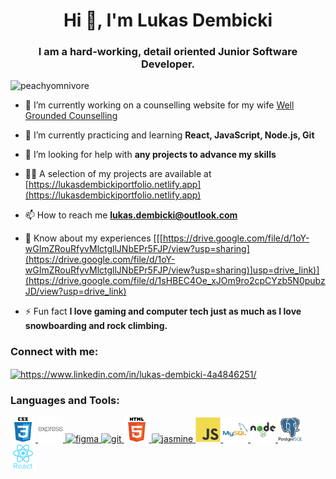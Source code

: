 <h1 align="center">Hi 👋, I'm Lukas Dembicki</h1>
<h3 align="center">I am a hard-working, detail oriented Junior Software Developer.</h3>

<p align="left"> <img src="https://komarev.com/ghpvc/?username=peachyomnivore&label=Profile%20views&color=0e75b6&style=flat" alt="peachyomnivore" /> </p>

- 🔭 I’m currently working on a counselling website for my wife [Well Grounded Counselling](https://github.com/PeachyOmnivore/WellGroundedCounselling)

- 🌱 I’m currently practicing and learning **React, JavaScript, Node.js, Git**

- 🤝 I’m looking for help with **any projects to advance my skills**

- 👨‍💻 A selection of my projects are available at [https://lukasdembickiportfolio.netlify.app](https://lukasdembickiportfolio.netlify.app)

- 📫 How to reach me **lukas.dembicki@outlook.com**

- 📄 Know about my experiences [[[https://drive.google.com/file/d/1oY-wGImZRouRfyvMlctgllJNbEPr5FJP/view?usp=sharing](https://drive.google.com/file/d/1oY-wGImZRouRfyvMlctgllJNbEPr5FJP/view?usp=sharing)]usp=drive_link)](https://drive.google.com/file/d/1sHBEC4Oe_xJOm9ro2cpCYzb5N0pubzJD/view?usp=drive_link)

- ⚡ Fun fact **I love gaming and computer tech just as much as I love snowboarding and rock climbing.**

<h3 align="left">Connect with me:</h3>
<p align="left">
<a href="https://www.linkedin.com/in/lukas-dembicki" target="blank"><img align="center" src="https://raw.githubusercontent.com/rahuldkjain/github-profile-readme-generator/master/src/images/icons/Social/linked-in-alt.svg" alt="https://www.linkedin.com/in/lukas-dembicki-4a4846251/" height="30" width="40" /></a>
</p>

<h3 align="left">Languages and Tools:</h3>
<p align="left"> <a href="https://www.w3schools.com/css/" target="_blank" rel="noreferrer"> <img src="https://raw.githubusercontent.com/devicons/devicon/master/icons/css3/css3-original-wordmark.svg" alt="css3" width="40" height="40"/> </a> <a href="https://expressjs.com" target="_blank" rel="noreferrer"> <img src="https://raw.githubusercontent.com/devicons/devicon/master/icons/express/express-original-wordmark.svg" alt="express" width="40" height="40"/> </a> <a href="https://www.figma.com/" target="_blank" rel="noreferrer"> <img src="https://www.vectorlogo.zone/logos/figma/figma-icon.svg" alt="figma" width="40" height="40"/> </a> <a href="https://git-scm.com/" target="_blank" rel="noreferrer"> <img src="https://www.vectorlogo.zone/logos/git-scm/git-scm-icon.svg" alt="git" width="40" height="40"/> </a> <a href="https://www.w3.org/html/" target="_blank" rel="noreferrer"> <img src="https://raw.githubusercontent.com/devicons/devicon/master/icons/html5/html5-original-wordmark.svg" alt="html5" width="40" height="40"/> </a> <a href="https://jasmine.github.io/" target="_blank" rel="noreferrer"> <img src="https://www.vectorlogo.zone/logos/jasmine/jasmine-icon.svg" alt="jasmine" width="40" height="40"/> </a> <a href="https://developer.mozilla.org/en-US/docs/Web/JavaScript" target="_blank" rel="noreferrer"> <img src="https://raw.githubusercontent.com/devicons/devicon/master/icons/javascript/javascript-original.svg" alt="javascript" width="40" height="40"/> </a> <a href="https://www.mysql.com/" target="_blank" rel="noreferrer"> <img src="https://raw.githubusercontent.com/devicons/devicon/master/icons/mysql/mysql-original-wordmark.svg" alt="mysql" width="40" height="40"/> </a> <a href="https://nodejs.org" target="_blank" rel="noreferrer"> <img src="https://raw.githubusercontent.com/devicons/devicon/master/icons/nodejs/nodejs-original-wordmark.svg" alt="nodejs" width="40" height="40"/> </a> <a href="https://www.postgresql.org" target="_blank" rel="noreferrer"> <img src="https://raw.githubusercontent.com/devicons/devicon/master/icons/postgresql/postgresql-original-wordmark.svg" alt="postgresql" width="40" height="40"/> </a> <a href="https://reactjs.org/" target="_blank" rel="noreferrer"> <img src="https://raw.githubusercontent.com/devicons/devicon/master/icons/react/react-original-wordmark.svg" alt="react" width="40" height="40"/> </a> </p>
